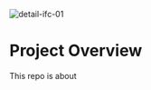 <p align="center">
  
  ![detail-ifc-01](https://github.com/user-attachments/assets/8dfffb06-3fa7-4432-afcb-a8db6edba756)


# Project Overview
This repo is about
